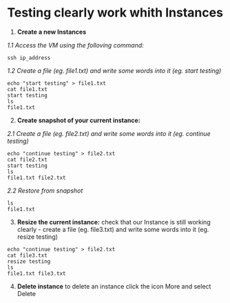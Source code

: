 # Testing clearly work whith Instances

1. **Create a new Instances**

  *1.1 Access the VM using the folloving command:*

```
ssh ip_address
```

  *1.2 Create a file (eg. file1.txt) and write some words into it (eg. start testing)*

```
echo "start testing" > file1.txt
cat file1.txt
start testing
ls
file1.txt
```

2. **Create snapshot of your current instance:**

  *2.1 Create a file (eg. file2.txt) and write some words into it (eg. continue testing)*    

```
echo "continue testing" > file2.txt
cat file2.txt
start testing
ls
file1.txt file2.txt
```
  *2.2 Restore from snapshot*

```
ls
file1.txt 
```

3. **Resize the current instance:**
check that our Instance is still working clearly -  create a file (eg. file3.txt) and write some words into it (eg. resize testing)    

```
echo "continue testing" > file2.txt
cat file3.txt
resize testing
ls
file1.txt file3.txt
```
4. **Delete instance**
to delete an instance click the icon More and select Delete

